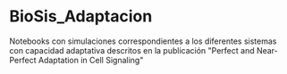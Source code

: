 # BioSis_Adaptacion
Notebooks con simulaciones correspondientes a los diferentes sistemas con capacidad adaptativa descritos en la publicación "Perfect and Near-Perfect Adaptation in Cell Signaling"
